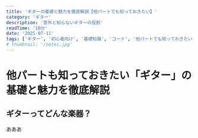 ```yaml
---
title: 'ギターの基礎と魅力を徹底解説【他パートでも知っておきたい】'
category: 'ギター'
description: '意外と知らないギターの役割'
readTime: '10分'
date: '2025-07-11'
tags: ['ギター', '初心者向け', '基礎知識', 'コード', '他パートでも知っておきたい']
# thumbnail: '/notes.jpg'
---
```


# 他パートも知っておきたい「ギター」の基礎と魅力を徹底解説

## ギターってどんな楽器？
あああ
